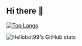 ## Hi there 👋
[![Top Langs](https://github-readme-stats.vercel.app/api/top-langs/?username=Hellobot99)](https://github.com/Hellobot99/github-readme-stats)

![Hellobot99's GitHub stats](https://github-readme-stats.vercel.app/api?username=Hellobot99&show_icons=true&theme=radical)
<!--
**Hellobot99/Hellobot99** is a ✨ _special_ ✨ repository because its `README.md` (this file) appears on your GitHub profile.

Here are some ideas to get you started:

- 🔭 I’m currently working on ...
- 🌱 I’m currently learning ...
- 👯 I’m looking to collaborate on ...
- 🤔 I’m looking for help with ...
- 💬 Ask me about ...
- 📫 How to reach me: ...
- 😄 Pronouns: ...
- ⚡ Fun fact: ...
-->
